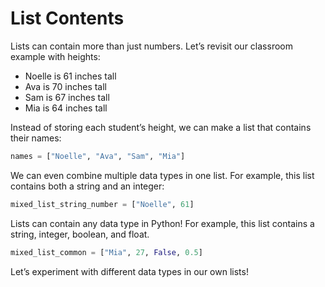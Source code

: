 # List Contents

Lists can contain more than just numbers. Let’s revisit our classroom example with heights:

- Noelle is 61 inches tall
- Ava is 70 inches tall
- Sam is 67 inches tall
- Mia is 64 inches tall

Instead of storing each student’s height, we can make a list that contains their names:

```python
names = ["Noelle", "Ava", "Sam", "Mia"]
```

We can even combine multiple data types in one list. For example, this list contains both a string and an integer:

```python
mixed_list_string_number = ["Noelle", 61]
```

Lists can contain any data type in Python! For example, this list contains a string, integer, boolean, and float.

```python
mixed_list_common = ["Mia", 27, False, 0.5]
```

Let’s experiment with different data types in our own lists!